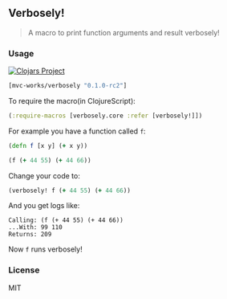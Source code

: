 
Verbosely!
----

> A macro to print function arguments and result verbosely!

### Usage

[![Clojars Project](https://img.shields.io/clojars/v/mvc-works/verbosely.svg)](https://clojars.org/mvc-works/verbosely)

```clojure
[mvc-works/verbosely "0.1.0-rc2"]
```

To require the macro(in ClojureScript):

```clojure
(:require-macros [verbosely.core :refer [verbosely!]])
```

For example you have a function called `f`:

```clojure
(defn f [x y] (+ x y))

(f (+ 44 55) (+ 44 66))
```

Change your code to:

```clojure
(verbosely! f (+ 44 55) (+ 44 66))
```

And you get logs like:

```text
Calling: (f (+ 44 55) (+ 44 66))
...With: 99 110
Returns: 209
```

Now `f` runs verbosely!

### License

MIT
